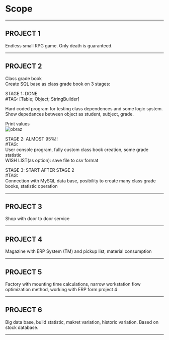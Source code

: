 # Scope
----------
PROJECT 1</br>
----------

Endless small RPG game. Only death is guaranteed. 

----------
PROJECT 2 </br>
----------

Class grade book</br>
Create SQL base as class grade book on 3 stages:  

STAGE 1: DONE</br>
#TAG: [Table; Object; StringBuilder]

Hard coded program for testing class dependences and some logic system. Show depedances between object as student, subject, grade.

Print values</br>
![obraz](https://user-images.githubusercontent.com/47796557/208758239-839fcf10-cdbb-4b42-9eb2-123dfd25baeb.png)

STAGE 2: ALMOST 95%!!</br> 
#TAG: </br>
User console program, fully custom class book creation, some grade statistic</br>
WISH LIST(as option): save file to csv format   

STAGE 3: START AFTER STAGE 2</br> 
#TAG: </br>
Connection with MySQL data base, posibility to create many class grade books, statistic operation  

----------
PROJECT 3</br>
----------

Shop with door to door service 

----------
PROJECT 4</br>
----------

Magazine with ERP System (TM) and pickup list, material consumption 

----------
PROJECT 5</br>
----------

Factory with mounting time calculations, narrow workstation flow optimization method, working with ERP form project 4 

----------
PROJECT 6</br>
----------

Big data base, build statistic, makret variation, historic variation. Based on stock database.    

----------
